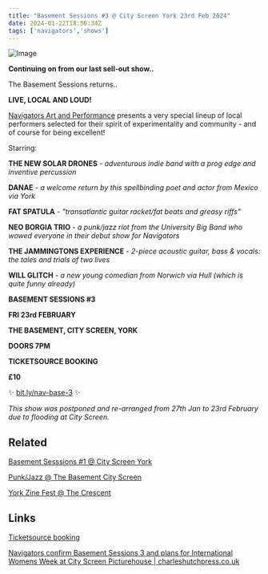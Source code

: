 ```yaml
---
title: "Basement Sessions #3 @ City Screen York 23rd Feb 2024"
date: 2024-01-22T18:56:34Z
tags: ['navigators','shows']
---
```


![Image](/2024-01-22-navigators-art-basement-sessions-3/2024-01-22-navigators-basement-sessions-3-city-screen-flyer-square.png)

**Continuing on from our last sell-out show..**

The Basement Sessions returns..

**LIVE, LOCAL AND LOUD!**

[Navigators Art and Performance](https://www.instagram.com/navigatorsart) presents a very special lineup of local performers selected for their spirit of experimentality and community - and of course for being excellent!

Starring:

**THE NEW SOLAR DRONES** - *adventurous indie band with a prog edge and inventive percussion* 

**DANAE** - *a welcome return by this spellbinding poet and actor from Mexico via York*

**FAT SPATULA** - *"transatlantic guitar racket/fat beats and greasy riffs"*

**NEO BORGIA TRIO** - *a punk/jazz riot from the University Big Band who wowed everyone in their debut show for Navigators*

**THE JAMMINGTONS EXPERIENCE** - *2-piece acoustic guitar, bass & vocals: the tales and trials of two lives*

**WILL GLITCH** - *a new young comedian from Norwich via Hull (which is quite funny already)*


**BASEMENT SESSIONS #3**

**FRI 23rd FEBRUARY**

**THE BASEMENT, CITY SCREEN, YORK**

**DOORS 7PM**

**TICKETSOURCE BOOKING**

**£10**

✨ [bit.ly/nav-base-3](bit.ly/nav-base-3) ✨


*This show was postponed and re-arranged from 27th Jan to 23rd February due to flooding at City Screen.*


## Related

[Basement Sesssions #1 @ City Screen York](/posts/2023-11-18-navigators-art-basement-sessions-1-city-screen)

[Punk/Jazz @ The Basement City Screen](/posts/2023-10-11-navigators-art-punk-jazz-basement-city-screen/)

[York Zine Fest @ The Crescent](/posts/2023-12-13-york-zine-fest-the-crescent/)


## Links

[Ticketsource booking](https://bit.ly/nav-base-3/)

[Navigators confirm Basement Sessions 3 and plans for International Womens Week at City Screen Picturehouse | charleshutchpress.co.uk](https://charleshutchpress.co.uk/navigators-art-confirms-basement-session3-line-up-and-plans-for-york-international-womens-week-at-city-screen-picturehouse/)
